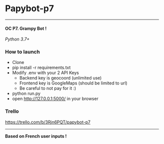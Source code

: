 # Papybot-p7
___
#### OC P7. Grampy Bot !
*Python 3.7+*

### How to launch
- Clone
- pip install -r requirements.txt
- Modify .env with your 2 API Keys
    - Backend key is geocoord (unlimited use)
    - Frontend key is GoogleMaps (should be limited to url)
    - Be careful to not pay for it :)
- python run.py
- open http://127.0.0.1:5000/ in your browser

### Trello
https://trello.com/b/3Rjn6PQT/papybot-p7

___
**Based on French user inputs !**

